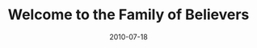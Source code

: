 ---
title: "Welcome to the Family of Believers"
speaker: "Alex Chu"
date: "2010-07-18"
sermonUrl: "//35.190.93.184/sermons/20100718_sunday_alex_chu_family.mp3"
---